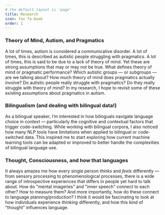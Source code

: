 ```yaml
---
# the default layout is 'page'
title: Research 
icon: fas fa-book
order: 1
---
```


### Theory of Mind, Autism, and Pragmatics 
A lot of times, autism is considered a communicative disorder. A lot of times, this is described as autistic people struggling with pragmatics. A lot of times, this is said to be due to a lack of theory of mind. Yet these are strong assumptions that may or may not be true. What defines theory of mind or pragmatic performance? Which autistic groups — or subgroups — are we talking about? How much theory of mind does pragmatics actually involve? Do autistic people really struggle with pragmatics? Do they really struggle with theory of mind? In my research, I hope to revisit some of these existing assumptions about pragmatics in autism. 

### Bilingualism (and dealing with bilingual data!) 

As a bilingual speaker, I’m interested in how bilinguals navigate language choice in context — particularly the cognitive and contextual factors that trigger code-switching. While working with bilingual corpora, I also noticed how many NLP tools have limitations when applied to bilingual or code-switched data. This inspired me to start exploring how current machine learning tools can be adapted or improved to better handle the complexities of bilingual language use. 

### Thought, Consciousness, and how that languages 

It always amazes me how every single person *thinks* and *feels* differently — from sensory processing to phenomenological processes, there is a wide range of introspective experiences that differs in people yet hard to talk about. How do "mental imageries" and "inner speech" connect to each other? How to measure them? And more importantly, how do these  connect to language planning/production? I think it would be fascinating to look at how individuals experience *thinking* differently, and how this kind of "thought" influences language. 